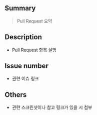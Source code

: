 ## Summary

> Pull Request 요약

## Description

- Pull Request 항목 설명

## Issue number

- 관련 이슈 링크

## Others

- 관련 스크린샷이나 참고 링크가 있을 시 첨부

